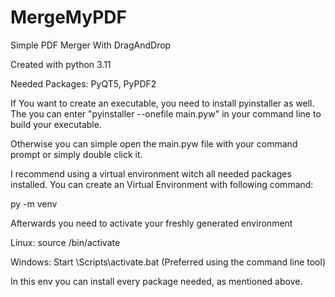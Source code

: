 # MergeMyPDF
Simple PDF Merger With DragAndDrop

Created with python 3.11

Needed Packages:
PyQT5, PyPDF2


If You want to create an executable, you need to install pyinstaller as well.
The you can enter "pyinstaller --onefile main.pyw" in your command line to build your executable.

Otherwise you can simple open the main.pyw file with your command prompt or simply double click it.


I recommend using a virtual environment witch all needed packages installed.
You can create an Virtual Environment with following command:

py -m venv <name of your environment>

Afterwards you need to activate your freshly generated environment

Linux: source <your environment>/bin/activate

Windows: Start  <path to your environment>\Scripts\activate.bat
                (Preferred using the command line tool)
                
                
In this env you can install every package needed, as mentioned above.
